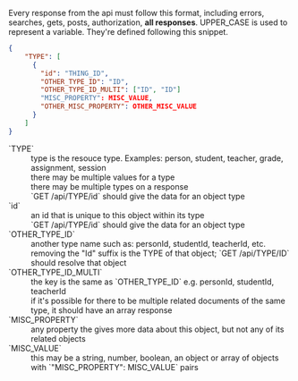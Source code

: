 Every response from the api must follow this format, including errors, searches, gets, posts, authorization, **all responses**.  UPPER_CASE is used to represent a variable.  They're defined following this snippet.

```json
{
    "TYPE": [
      {
        "id": "THING_ID",
        "OTHER_TYPE_ID": "ID",
        "OTHER_TYPE_ID_MULTI": ["ID", "ID"]
        "MISC_PROPERTY": MISC_VALUE,
        "OTHER_MISC_PROPERTY": OTHER_MISC_VALUE
      }
    ]
}

```

<dl>
  <dt> `TYPE`
  <dd> type is the resouce type.  Examples: person, student, teacher, grade, assignment, session
  <dd> there may be multiple values for a type
  <dd> there may be multiple types on a response
  <dd> `GET /api/TYPE/id` should give the data for an object type

  <dt> `id`
  <dd> an id that is unique to this object within its type
  <dd> `GET /api/TYPE/id` should give the data for an object type

  <dt> `OTHER_TYPE_ID`
  <dd> another type name such as: personId, studentId, teacherId, etc.
  <dd> removing the "Id" suffix is the TYPE of that object; `GET /api/TYPE/ID` should resolve that object

  <dt> `OTHER_TYPE_ID_MULTI`
  <dd> the key is the same as `OTHER_TYPE_ID` e.g. personId, studentId, teacherId
  <dd> if it's possible for there to be multiple related documents of the same type, it should have an array response

  <dt> `MISC_PROPERTY`
  <dd> any property the gives more data about this object, but not any of its related objects

  <dt> `MISC_VALUE`
  <dd> this may be a string, number, boolean, an object or array of objects with `"MISC_PROPERTY": MISC_VALUE` pairs

</dl>
